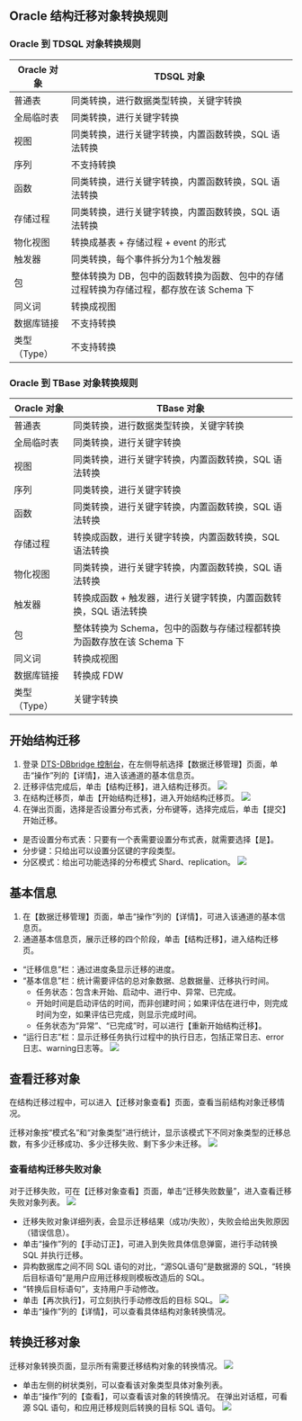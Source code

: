 ## Oracle 结构迁移对象转换规则
### Oracle 到 TDSQL 对象转换规则

| Oracle 对象 | TDSQL 对象                                            |
| ------------------ | ------------------------------------------------------------ |
| 普通表             | 同类转换，进行数据类型转换，关键字转换                       |
| 全局临时表       | 同类转换，进行关键字转换                                     |
| 视图                | 同类转换，进行关键字转换，内置函数转换，SQL 语法转换          |
| 序列                | 不支持转换                                                   |
| 函数               | 同类转换，进行关键字转换，内置函数转换，SQL 语法转换          |
| 存储过程         | 同类转换，进行关键字转换，内置函数转换，SQL 语法转换          |
| 物化视图          | 转换成基表 + 存储过程 + event 的形式                              |
| 触发器            | 同类转换，每个事件拆分为1个触发器                            |
| 包                  | 整体转换为 DB，包中的函数转换为函数、包中的存储过程转换为存储过程，都存放在该 Schema 下 |
| 同义词             | 转换成视图                                                   |
| 数据库链接       | 不支持转换                                                   |
| 类型（Type）   | 不支持转换                                                   |

### Oracle 到 TBase 对象转换规则

| Oracle 对象 | TBase 对象                                          |
| ------------------ | ------------------------------------------------------------ |
| 普通表            | 同类转换，进行数据类型转换，关键字转换                       |
| 全局临时表      | 同类转换，进行关键字转换                                     |
| 视图               | 同类转换，进行关键字转换，内置函数转换，SQL 语法转换          |
| 序列               | 同类转换，进行关键字转换                                     |
| 函数               | 同类转换，进行关键字转换，内置函数转换，SQL 语法转换          |
| 存储过程         | 转换成函数，进行关键字转换，内置函数转换，SQL 语法转换        |
| 物化视图         | 同类转换，进行关键字转换，内置函数转换，SQL 语法转换          |
| 触发器            | 转换成函数 + 触发器，进行关键字转换，内置函数转换，SQL 语法转换 |
| 包                 | 整体转换为 Schema，包中的函数与存储过程都转换为函数存放在该 Schema 下 |
| 同义词             | 转换成视图                                                   |
| 数据库链接         | 转换成 FDW                                                    |
| 类型（Type）     | 关键字转换                                                   |

<span id = "ksjgqy"></span>
## 开始结构迁移
1. 登录 [DTS-DBbridge 控制台](https://cloud.tencent.com/document/product/571/45866)，在左侧导航选择【数据迁移管理】页面，单击“操作”列的【详情】，进入该通道的基本信息页。
2. 迁移评估完成后，单击【结构迁移】，进入结构迁移页。
![](https://main.qcloudimg.com/raw/8995e8d2415ef78d93838b2f005184ec.png)
3. 在结构迁移页，单击【开始结构迁移】，进入开始结构迁移页。
![](https://main.qcloudimg.com/raw/e7badd38a76e5aa2c23b50d9d073a117.png)
4. 在弹出页面，选择是否设置分布式表，分布键等，选择完成后，单击【提交】开始迁移。
 - 是否设置分布式表：只要有一个表需要设置分布式表，就需要选择【是】。
 - 分步键：只给出可以设置分区键的字段类型。
 - 分区模式：给出可功能选择的分布模式 Shard、replication。
![](https://main.qcloudimg.com/raw/064469c051cfa5bc43735136461caa15.png)

## 基本信息
1. 在【数据迁移管理】页面，单击“操作”列的【详情】，可进入该通道的基本信息页。
2. 通道基本信息页，展示迁移的四个阶段，单击【结构迁移】，进入结构迁移页。
 - “迁移信息”栏：通过进度条显示迁移的进度。
 - “基本信息”栏：统计需要评估的总对象数据、总数据量、迁移执行时间。
    - 任务状态：包含未开始、启动中、进行中、异常、已完成。
    - 开始时间是启动评估的时间，而非创建时间；如果评估在进行中，则完成时间为空，如果评估已完成，则显示完成时间。
    - 任务状态为“异常”、“已完成”时，可以进行【重新开始结构迁移】。
 - “运行日志”栏：显示迁移任务执行过程中的执行日志，包括正常日志、error 日志、warning日志等。
![](https://main.qcloudimg.com/raw/0e8a53b459048884a316bc220ccbbb95.png)
                              
## 查看迁移对象
在结构迁移过程中，可以进入【迁移对象查看】页面，查看当前结构对象迁移情况。

迁移对象按“模式名”和“对象类型”进行统计，显示该模式下不同对象类型的迁移总数，有多少迁移成功、多少迁移失败、剩下多少未迁移。
![](https://main.qcloudimg.com/raw/af2fcc563ab62743ec65e49461d923a8.png)

### 查看结构迁移失败对象
对于迁移失败，可在【迁移对象查看】页面，单击“迁移失败数量”，进入查看迁移失败对象列表。
![](https://main.qcloudimg.com/raw/646fa5bf1634690424cc39d3aed228bc.png)
- 迁移失败对象详细列表，会显示迁移结果（成功/失败），失败会给出失败原因（错误信息）。
- 单击“操作”列的【手动订正】，可进入到失败具体信息弹窗，进行手动转换 SQL 并执行迁移。
 - 异构数据库之间不同 SQL 语句的对比，“源SQL语句”是数据源的 SQL，“转换后目标语句”是用户应用迁移规则模板改造后的 SQL。
 - “转换后目标语句”，支持用户手动修改。
 - 单击【再次执行】，可立刻执行手动修改后的目标 SQL。
![](https://main.qcloudimg.com/raw/e34cc5f9c31bf6830f4b76cdf82a74f2.png)
- 单击“操作”列的【详情】，可以查看具体结构对象转换情况。


## 转换迁移对象
迁移对象转换页面，显示所有需要迁移结构对象的转换情况。
![](https://main.qcloudimg.com/raw/57cb7b1ca58dc6f5ea0a80ffc61954a2.png)
- 单击左侧的树状类别，可以查看该对象类型具体对象列表。
- 单击“操作”列的【查看】，可以查看该对象的转换情况。
在弹出对话框，可看源 SQL 语句，和应用迁移规则后转换的目标 SQL 语句。
![](https://main.qcloudimg.com/raw/dd7e7b9ff1b9649f92db96b4a6309ba3.png)

